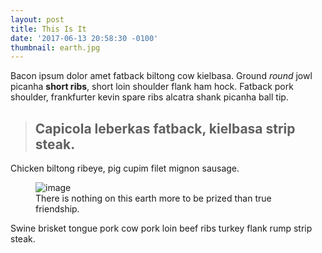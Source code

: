 ```yaml
---
layout: post
title: This Is It
date: '2017-06-13 20:58:30 -0100'
thumbnail: earth.jpg
---
```


Bacon ipsum dolor amet fatback biltong cow kielbasa. Ground _round_ jowl picanha **short ribs**, short loin shoulder flank ham hock. Fatback pork shoulder, frankfurter kevin spare ribs alcatra shank picanha ball tip.

> ## Capicola leberkas fatback, kielbasa strip steak.

Chicken biltong ribeye, pig cupim filet mignon sausage.

<figure>
  <img src="{{ site.baseurl }}/assets/earth.jpg" alt="image">
  <figcaption>
        There is nothing on this earth more to be prized than true friendship.
    </figcaption>
</figure>

Swine brisket tongue pork cow pork loin beef ribs turkey flank rump strip steak.
